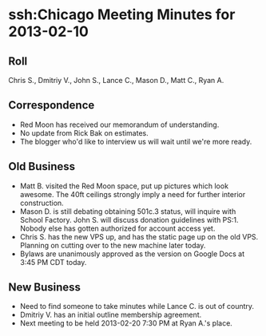# ssh:Chicago Meeting Minutes for 2013-02-10 #

## Roll ##
Chris S., Dmitriy V., John S., Lance C., Mason D., Matt C., Ryan A.

## Correspondence ##
 * Red Moon has received our memorandum of understanding.
 * No update from Rick Bak on estimates.
 * The blogger who'd like to interview us will wait until we're more
   ready.

## Old Business ##
 * Matt B. visited the Red Moon space, put up pictures which look awesome.
   The 40ft ceilings strongly imply a need for further interior construction.
 * Mason D. is still debating obtaining 501c.3 status, will inquire with
   School Factory. John S. will discuss donation guidelines with PS:1.
   Nobody else has gotten authorized for account access yet.
 * Chris S. has the new VPS up, and has the static page up on the old VPS.
   Planning on cutting over to the new machine later today.
 * Bylaws are unanimously approved as the version on Google Docs at 
   3:45 PM CDT today.

## New Business ##
 * Need to find someone to take minutes while Lance C. is out of country.
 * Dmitriy V. has an initial outline membership agreement.
 * Next meeting to be held 2013-02-20 7:30 PM at Ryan A.'s place.
